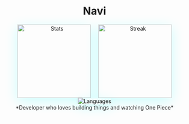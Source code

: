 <div align="center">

# Navi
<div style="display: flex; justify-content: center; gap: 20px; flex-wrap: wrap; align-items: center;">
  <img src="https://github-readme-stats.vercel.app/api?username=AgentSniffer&show_icons=true&theme=radical&title_color=00FFFF&icon_color=00FFFF&text_color=FFFFFF&bg_color=0D1117&border_color=00FFFF&border_radius=15" alt="Stats" style="box-shadow: 0 8px 32px rgba(0, 255, 255, 0.2); height: 195px;" />
  
  <img src="https://streak-stats.demolab.com?user=AgentSniffer&theme=dark&background=0D1117&ring=00FFFF&fire=00FFFF&currStreakLabel=00FFFF&sideLabels=00FFFF&dates=FFFFFF&border=00FFFF&short_numbers=true&date_format=M%20j%5B%2C%20Y%5D&hide_total_contributions=true" alt="Streak" style="box-shadow: 0 8px 32px rgba(0, 255, 255, 0.2); height: 195px;" />
</div>
<div style="display: flex; justify-content: center;">
  <img src="https://github-readme-stats.vercel.app/api/top-langs/?username=AgentSniffer&layout=compact&theme=radical&title_color=00FFFF&text_color=FFFFFF&bg_color=0D1117&border_color=00FFFF&border_radius=15" alt="Languages" style="box-shadow: 0 8px 32px rgba(0, 255, 255, 0.2);" />
</div>
*Developer who loves building things and watching One Piece*

</div>
